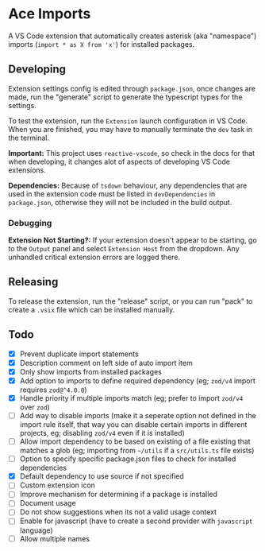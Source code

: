 # Ace Imports

A VS Code extension that automatically creates asterisk (aka "namespace") imports (`import * as X from 'x'`) for installed packages.

## Developing

Extension settings config is edited through `package.json`, once changes are made, run the "generate" script to generate the typescript types for the settings.

To test the extension, run the `Extension` launch configuration in VS Code. When you are finished, you may have to manually terminate the `dev` task in the terminal.

**Important:** This project uses `reactive-vscode`, so check in the docs for that when developing, it changes alot of aspects of developing VS Code extensions.

**Dependencies:** Because of `tsdown` behaviour, any dependencies that are used in the extension code must be listed in `devDependencies` in `package.json`, otherwise they will not be included in the build output.

### Debugging

**Extension Not Starting?:** If your extension doesn't appear to be starting, go to the `Output` panel and select `Extension Host` from the dropdown. Any unhandled critical extension errors are logged there.

## Releasing

To release the extension, run the "release" script, or you can run "pack" to create a `.vsix` file which can be installed manually.

## Todo
- [x] Prevent duplicate import statements
- [x] Description comment on left side of auto import item
- [x] Only show imports from installed packages
- [x] Add option to imports to define required dependency (eg; `zod/v4` import requires `zod@^4.0.0`)
- [x] Handle priority if multiple imports match (eg; prefer to import `zod/v4` over `zod`)
- [ ] Add way to disable imports (make it a seperate option not defined in the import rule itself, that way you can disable certain imports in different projects, eg; disabling `zod/v4` even if it is installed)
- [ ] Allow import dependency to be based on existing of a file existing that matches a glob (eg; importing from `~/utils` if a `src/utils.ts` file exists)
- [ ] Option to specify specific package.json files to check for installed dependencies
- [x] Default dependency to use source if not specified
- [ ] Custom extension icon
- [ ] Improve mechanism for determining if a package is installed
- [ ] Document usage
- [ ] Do not show suggestions when its not a valid usage context
- [ ] Enable for javascript (have to create a second provider with `javascript` language)
- [ ] Allow multiple names
